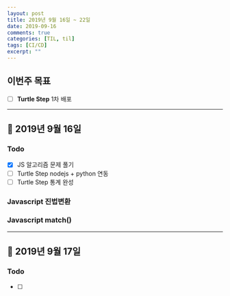 ```yaml
---
layout: post
title: 2019년 9월 16일 ~ 22일
date: 2019-09-16
comments: true
categories: [TIL, til]
tags: [CI/CD]
excerpt: ""
---
```


## 이번주 목표

- [ ] **Turtle Step** 1차 배포

---

## 📅 2019년 9월 16일

### Todo

- [x] JS 알고리즘 문제 풀기
- [ ] Turtle Step nodejs + python 연동
- [ ] Turtle Step 통계 완성

### Javascript 진법변환

### Javascript match()

---

## 📅 2019년 9월 17일

### Todo

- [ ]

